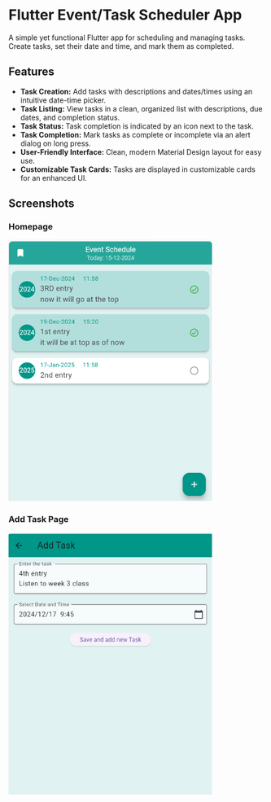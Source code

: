# Flutter Event/Task Scheduler App

A simple yet functional Flutter app for scheduling and managing tasks. Create tasks, set their date and time, and mark them as completed.

## Features

- **Task Creation:** Add tasks with descriptions and dates/times using an intuitive date-time picker.
- **Task Listing:** View tasks in a clean, organized list with descriptions, due dates, and completion status.
- **Task Status:** Task completion is indicated by an icon next to the task.
- **Task Completion:** Mark tasks as complete or incomplete via an alert dialog on long press.
- **User-Friendly Interface:** Clean, modern Material Design layout for easy use.
- **Customizable Task Cards:** Tasks are displayed in customizable cards for an enhanced UI.

## Screenshots

### Homepage
<img src="photos/images/homepage.png" width="400" alt="Homepage of the app showing tasks list"/>

### Add Task Page
<img src="photos/images/secondpage.png" width="400" alt="Add Task page where users input task description and date"/>
